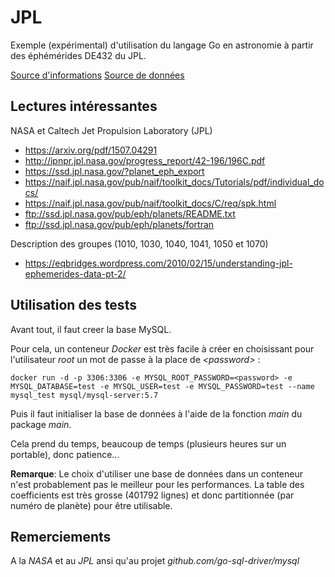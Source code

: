 # JPL

Exemple (expérimental) d'utilisation du langage Go en astronomie à partir des éphémérides DE432 du JPL.

[Source d'informations](ftp://ssd.jpl.nasa.gov/pub/eph/planets)
[Source de données](ftp://ssd.jpl.nasa.gov/pub/eph/planets/ascii/de432)

## Lectures intéressantes

NASA et Caltech Jet Propulsion Laboratory (JPL)

* [<https://arxiv.org/pdf/1507.04291>](https://arxiv.org/pdf/1507.04291)
* [<http://ipnpr.jpl.nasa.gov/progress_report/42-196/196C.pdf>](http://ipnpr.jpl.nasa.gov/progress_report/42-196/196C.pdf)
* [<https://ssd.jpl.nasa.gov/?planet_eph_export>](https://ssd.jpl.nasa.gov/?planet_eph_export)
* [<https://naif.jpl.nasa.gov/pub/naif/toolkit_docs/Tutorials/pdf/individual_docs/>](https://naif.jpl.nasa.gov/pub/naif/toolkit_docs/Tutorials/pdf/individual_docs/)
* [<https://naif.jpl.nasa.gov/pub/naif/toolkit_docs/C/req/spk.html>](https://naif.jpl.nasa.gov/pub/naif/toolkit_docs/C/req/spk.html)
* [<ftp://ssd.jpl.nasa.gov/pub/eph/planets/README.txt>](ftp://ssd.jpl.nasa.gov/pub/eph/planets/README.txt)
* [<ftp://ssd.jpl.nasa.gov/pub/eph/planets/fortran>](ftp://ssd.jpl.nasa.gov/pub/eph/planets/fortran)

Description des groupes (1010, 1030, 1040, 1041, 1050 et 1070)

* [<https://eqbridges.wordpress.com/2010/02/15/understanding-jpl-ephemerides-data-pt-2/>](https://eqbridges.wordpress.com/2010/02/15/understanding-jpl-ephemerides-data-pt-2/)

## Utilisation des tests

Avant tout, il faut creer la base MySQL.

Pour cela, un conteneur *Docker* est très facile à créer en choisissant pour l'utilisateur *root* un mot de passe à la place de *\<password\>* :

    docker run -d -p 3306:3306 -e MYSQL_ROOT_PASSWORD=<password> -e MYSQL_DATABASE=test -e MYSQL_USER=test -e MYSQL_PASSWORD=test --name mysql_test mysql/mysql-server:5.7

Puis il faut initialiser la base de données à l'aide de la fonction *main* du package *main*.

Cela prend du temps, beaucoup de temps (plusieurs heures sur un portable), donc patience...

**Remarque**: Le choix d'utiliser une base de données dans un conteneur n'est probablement pas le meilleur pour les performances.
La table des coefficients est très grosse (401792 lignes) et donc partitionnée (par numéro de planète) pour être utilisable.

## Remerciements

A la *NASA* et au *JPL* ansi qu'au projet *github.com/go-sql-driver/mysql*
